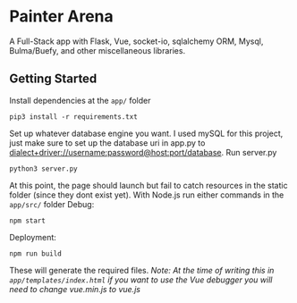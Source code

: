 # Painter Arena
A Full-Stack app with Flask, Vue, socket-io, sqlalchemy ORM, Mysql, Bulma/Buefy, and other miscellaneous libraries.

## Getting Started
Install dependencies at the `app/` folder
```
pip3 install -r requirements.txt
```
Set up whatever database engine you want. I used mySQL for this project, just make sure to set up the database uri in app.py to [dialect+driver://username:password@host:port/database](http://docs.sqlalchemy.org/en/latest/core/engines.html#database-urls).
Run server.py
```
python3 server.py
```
At this point, the page should launch but fail to catch resources in the static folder (since they dont exist yet).
With Node.js run either commands in the `app/src/` folder
Debug:
```
npm start
```
Deployment:
```
npm run build
```
These will generate the required files. 
*Note: At the time of writing this in `app/templates/index.html` if you want to use the Vue debugger you will need to change vue.min.js to vue.js*


